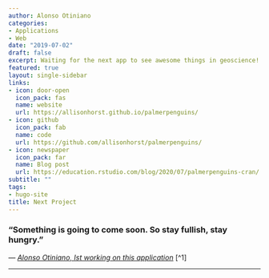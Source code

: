```yaml
---
author: Alonso Otiniano
categories:
- Applications
- Web
date: "2019-07-02"
draft: false
excerpt: Waiting for the next app to see awesome things in geoscience!
featured: true
layout: single-sidebar
links:
- icon: door-open
  icon_pack: fas
  name: website
  url: https://allisonhorst.github.io/palmerpenguins/
- icon: github
  icon_pack: fab
  name: code
  url: https://github.com/allisonhorst/palmerpenguins/
- icon: newspaper
  icon_pack: far
  name: Blog post
  url: https://education.rstudio.com/blog/2020/07/palmerpenguins-cran/
subtitle: ""
tags:
- hugo-site
title: Next Project
---
```


### “Something is going to come soon. So stay fullish, stay hungry.”

*— [Alonso Otiniano, Ist working on this application](https://alonso-otiniano.shinyapps.io/Hidrogeo_V4/)* [^1]

---


